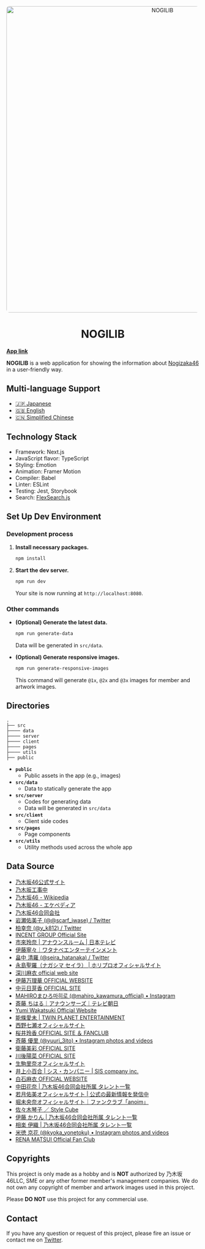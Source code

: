 <p align="center">
  <a href="https://nogilib.com">
    <img alt="NOGILIB" src="https://raw.githubusercontent.com/shawnrivers/nogilib/main/public/images/design/preview.jpg" width="800" style="border-radius: 8px" />
  </a>
</p>
<h1 align="center">
  NOGILIB
</h1>

**[App link](https://nogilib.com)**

**NOGILIB** is a web application for showing the information about [Nogizaka46](http://www.nogizaka46.com/) in a user-friendly way.

## Multi-language Support

- [🇯🇵 Japanese](https://nogilib.com)
- [🇬🇧 English](https://nogilib.com/en)
- [🇨🇳 Simplified Chinese](https://nogilib.com/zh)

## Technology Stack

- Framework: Next.js
- JavaScript flavor: TypeScript
- Styling: Emotion
- Animation: Framer Motion
- Compiler: Babel
- Linter: ESLint
- Testing: Jest, Storybook
- Search: [FlexSearch.js](https://github.com/nextapps-de/flexsearch)

## Set Up Dev Environment

### Development process

1. **Install necessary packages.**

    ```sh
    npm install
    ```

2. **Start the dev server.**

    ```sh
    npm run dev
    ```

    Your site is now running at `http://localhost:8080`.

### Other commands

- **(Optional) Generate the latest data.**

    ```sh
    npm run generate-data
    ```

    Data will be generated in `src/data`.

- **(Optional) Generate responsive images.**

    ```sh
    npm run generate-responsive-images
    ```

    This command will generate `@1x`, `@2x` and `@3x` images for member and artwork images.


## Directories

    .
    ├── src
    ├──── data
    ├──── server
    ├──── client
    ├──── pages
    ├──── utils
    ├── public

- **`public`**
  - Public assets in the app (e.g., images)
- **`src/data`**
  - Data to statically generate the app
- **`src/server`**
  - Codes for generating data
  - Data will be generated in `src/data`
- **`src/client`**
  - Client side codes
- **`src/pages`**
  - Page components
- **`src/utils`**
  - Utility methods used across the whole app

## Data Source

- [乃木坂46公式サイト](https://www.nogizaka46.com/)
- [乃木坂工事中](https://tv-aichi.co.jp/nogi-kou/)
- [乃木坂46 - Wikipedia](https://ja.wikipedia.org/wiki/乃木坂46)
- [乃木坂46 - エケペディア](https://48pedia.org/乃木坂46)
- [乃木坂46合同会社](https://n46llc.com/)
- [岩瀬佑美子 (@@scarf_iwase) / Twitter](https://twitter.com/scarf_iwase/)
- [柏幸奈 (@y_k812) / Twitter](https://twitter.com/y_k812/)
- [INCENT GROUP Official Site](https://incent.jp/idea/model/miyazawa/)
- [市來玲奈 | アナウンスルーム | 日本テレビ](http://www.ntv.co.jp/announcer/profile/r_ichiki.html)
- [伊藤寧々｜ワタナベエンターテインメント](https://www.watanabepro.co.jp/mypage/61000049/)
- [畠中 清羅 (@seira_hatanaka) / Twitter](https://twitter.com/seira_hatanaka)
- [永島聖羅（ナガシマ セイラ） | ホリプロオフィシャルサイト](https://www.horipro.co.jp/nagashimaseira/)
- [深川麻衣 official web site](https://fukagawamai.com/)
- [伊藤万理華 OFFICIAL WEBSITE](https://itomarika.com/)
- [中元日芽香 OFFICIAL SITE](https://nakamotohimeka.com/)
- [MAHIROまひろ마히로 (@mahiro_kawamura_official) • Instagram](https://www.instagram.com/mahiro_kawamura_official/)
- [斎藤 ちはる｜アナウンサーズ｜テレビ朝日](https://www.tv-asahi.co.jp/announcer/personal/women/saito/)
- [Yumi Wakatsuki Official Website](https://yumiwakatsuki.com/)
- [能條愛未 | TWIN PLANET ENTERTAINMENT](https://www.tp-e.jp/noujo-ami/)
- [西野七瀬オフィシャルサイト](https://nishinonanase.com/)
- [桜井玲香 OFFICIAL SITE ＆ FANCLUB](https://reikasakurai.com/)
- [斉藤 優里 (@yuuri_3ito) • Instagram photos and videos](https://www.instagram.com/yuuri_3ito/)
- [衛藤美彩 OFFICIAL SITE](https://etomisa.jp/)
- [川後陽菜 OFFICIAL SITE](https://kawagopro.com/)
- [生駒里奈オフィシャルサイト](https://ikomarina.com/)
- [井上小百合 | シス・カンパニー | SIS company inc.](https://www.siscompany.com/management/artist.php?id=30)
- [白石麻衣 OFFICIAL WEBSITE](https://maishiraishi-official.com/)
- [中田花奈 | 乃木坂46合同会社所属 タレント一覧](https://n46llc.com/s/m00/artist/13)
- [若月佑美オフィシャルサイト | 公式の最新情報を発信中](https://yumiwakatsuki.com/)
- [堀未央奈オフィシャルサイト｜ファンクラブ「anoim」](https://hori-miona.com/)
- [佐々木琴子 ／ Style Cube](http://stylecube.jp/talents/kotoko/index.html)
- [伊藤 かりん | 乃木坂46合同会社所属 タレント一覧](https://n46llc.com/s/m00/artist/2)
- [相楽 伊織 | 乃木坂46合同会社所属 タレント一覧](https://n46llc.com/s/m00/artist/5)
- [米徳 京花 (@kyoka_yonetoku) • Instagram photos and videos](https://www.instagram.com/kyoka_yonetoku/)
- [RENA MATSUI Official Fan Club](https://matsuirena.club/)

## Copyrights

This project is only made as a hobby and is **NOT** authorized by 乃木坂46LLC, SME or any other former member's management companies.
We do not own any copyright of member and artwork images used in this project.

Please **DO NOT** use this project for any commercial use.

## Contact

If you have any question or request of this project, please fire an issue or contact me on [Twitter](https://twitter.com/yuxiao_he).
